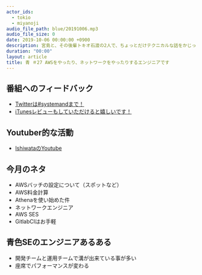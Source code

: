 ```yaml
---
actor_ids:
  - tokio
  - miyanoji
audio_file_path: blue/20191006.mp3
audio_file_size: 0
date: 2019-10-06 00:00:00 +0900
description: 宮島と、その後輩トキオ石渡の2人で、ちょっとだけテクニカルな話をかじっちゃおう！という趣旨で始めた、systemand.onlineのサブチャンネル青です。
duration: "00:00"
layout: article
title: 青 ＃27 AWSをやったり、ネットワークをやったりするエンジニアです
---
```

## 番組へのフィードバック
* [Twitterは#systemandまで！](https://twitter.com/search?q=%23systemand)
* [iTunesレビューもしていただけると嬉しいです！](https://itunes.apple.com/jp/podcast/systemand-online/id1205168408?mt=2)

## Youtuber的な活動
* [IshiwataのYoutube](https://www.youtube.com/channel/UC0dN6GcdwpQA-WdSfI2tmZQ)

## 今月のネタ
* AWSバッチの設定について（スポットなど）
* AWS料金計算
* Athenaを使い始めた件
* ネットワークエンジニア
* AWS SES
* GitlabCIはお手軽

## 青色SEのエンジニアあるある
* 開発チームと運用チームで溝が出来ている事が多い
* 座席でパフォーマンスが変わる
